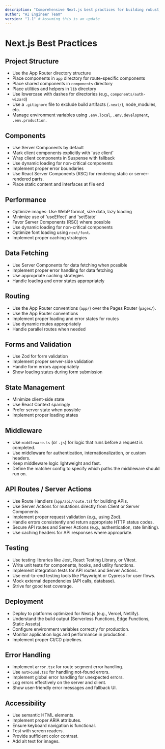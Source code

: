 ```yaml
---
description: "Comprehensive Next.js best practices for building robust, scalable, and performant web applications using the App Router."
author: "AI Engineer Team"
version: "1.1" # Assuming this is an update
---
```


# Next.js Best Practices

## Project Structure
- Use the App Router directory structure
- Place components in `app` directory for route-specific components
- Place shared components in `components` directory
- Place utilities and helpers in `lib` directory
- Use lowercase with dashes for directories (e.g., `components/auth-wizard`)
- Use a `.gitignore` file to exclude build artifacts (`.next/`), node_modules, etc.
- Manage environment variables using `.env.local`, `.env.development`, `.env.production`.

## Components
- Use Server Components by default
- Mark client components explicitly with 'use client'
- Wrap client components in Suspense with fallback
- Use dynamic loading for non-critical components
- Implement proper error boundaries
- Use React Server Components (RSC) for rendering static or server-rendered parts.
- Place static content and interfaces at file end

## Performance
- Optimize images: Use WebP format, size data, lazy loading
- Minimize use of 'useEffect' and 'setState'
- Favor Server Components (RSC) where possible
- Use dynamic loading for non-critical components
- Optimize font loading using `next/font`.
- Implement proper caching strategies

## Data Fetching
- Use Server Components for data fetching when possible
- Implement proper error handling for data fetching
- Use appropriate caching strategies
- Handle loading and error states appropriately

## Routing
- Use the App Router conventions (`app/`) over the Pages Router (`pages/`).
- Use the App Router conventions
- Implement proper loading and error states for routes
- Use dynamic routes appropriately
- Handle parallel routes when needed

## Forms and Validation
- Use Zod for form validation
- Implement proper server-side validation
- Handle form errors appropriately
- Show loading states during form submission

## State Management
- Minimize client-side state
- Use React Context sparingly
- Prefer server state when possible
- Implement proper loading states 

## Middleware
- Use `middleware.ts` (or `.js`) for logic that runs before a request is completed.
- Use middleware for authentication, internationalization, or custom headers.
- Keep middleware logic lightweight and fast.
- Define the matcher config to specify which paths the middleware should run on.

## API Routes / Server Actions
- Use Route Handlers (`app/api/route.ts`) for building APIs.
- Use Server Actions for mutations directly from Client or Server Components.
- Implement proper request validation (e.g., using Zod).
- Handle errors consistently and return appropriate HTTP status codes.
- Secure API routes and Server Actions (e.g., authentication, rate limiting).
- Use caching headers for API responses where appropriate.

## Testing
- Use testing libraries like Jest, React Testing Library, or Vitest.
- Write unit tests for components, hooks, and utility functions.
- Implement integration tests for API routes and Server Actions.
- Use end-to-end testing tools like Playwright or Cypress for user flows.
- Mock external dependencies (API calls, database).
- Strive for good test coverage.

## Deployment
- Deploy to platforms optimized for Next.js (e.g., Vercel, Netlify).
- Understand the build output (Serverless Functions, Edge Functions, Static Assets).
- Configure environment variables correctly for production.
- Monitor application logs and performance in production.
- Implement proper CI/CD pipelines.

## Error Handling
- Implement `error.tsx` for route segment error handling.
- Use `notFound.tsx` for handling not-found errors.
- Implement global error handling for unexpected errors.
- Log errors effectively on the server and client.
- Show user-friendly error messages and fallback UI.

## Accessibility
- Use semantic HTML elements.
- Implement proper ARIA attributes.
- Ensure keyboard navigation is functional.
- Test with screen readers.
- Provide sufficient color contrast.
- Add alt text for images.
